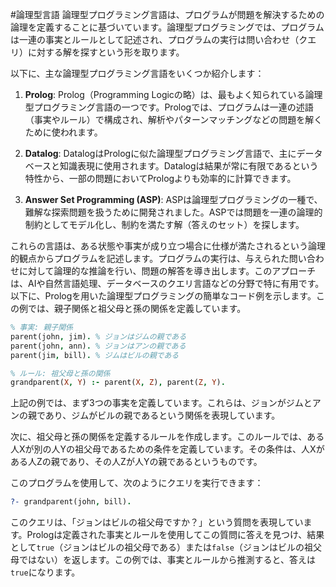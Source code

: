 #論理型言語
論理型プログラミング言語は、プログラムが問題を解決するための論理を定義することに基づいています。論理型プログラミングでは、プログラムは一連の事実とルールとして記述され、プログラムの実行は問い合わせ（クエリ）に対する解を探すという形を取ります。

以下に、主な論理型プログラミング言語をいくつか紹介します：

1. **Prolog**: Prolog（Programming Logicの略）は、最もよく知られている論理型プログラミング言語の一つです。Prologでは、プログラムは一連の述語（事実やルール）で構成され、解析やパターンマッチングなどの問題を解くために使われます。

2. **Datalog**: DatalogはPrologに似た論理型プログラミング言語で、主にデータベースと知識表現に使用されます。Datalogは結果が常に有限であるという特性から、一部の問題においてPrologよりも効率的に計算できます。

3. **Answer Set Programming (ASP)**: ASPは論理型プログラミングの一種で、難解な探索問題を扱うために開発されました。ASPでは問題を一連の論理的制約としてモデル化し、制約を満たす解（答えのセット）を探します。

これらの言語は、ある状態や事実が成り立つ場合に仕様が満たされるという論理的観点からプログラムを記述します。プログラムの実行は、与えられた問い合わせに対して論理的な推論を行い、問題の解答を導き出します。このアプローチは、AIや自然言語処理、データベースのクエリ言語などの分野で特に有用です。
以下に、Prologを用いた論理型プログラミングの簡単なコード例を示します。この例では、親子関係と祖父母と孫の関係を定義しています。

```prolog
% 事実: 親子関係
parent(john, jim). % ジョンはジムの親である
parent(john, ann). % ジョンはアンの親である
parent(jim, bill). % ジムはビルの親である

% ルール: 祖父母と孫の関係
grandparent(X, Y) :- parent(X, Z), parent(Z, Y).
```

上記の例では、まず3つの事実を定義しています。これらは、ジョンがジムとアンの親であり、ジムがビルの親であるという関係を表現しています。

次に、祖父母と孫の関係を定義するルールを作成します。このルールでは、ある人Xが別の人Yの祖父母であるための条件を定義しています。その条件は、人Xがある人Zの親であり、その人Zが人Yの親であるというものです。

このプログラムを使用して、次のようにクエリを実行できます：

```prolog
?- grandparent(john, bill).
```

このクエリは、「ジョンはビルの祖父母ですか？」という質問を表現しています。Prologは定義された事実とルールを使用してこの質問に答えを見つけ、結果として`true`（ジョンはビルの祖父母である）または`false`（ジョンはビルの祖父母ではない）を返します。この例では、事実とルールから推測すると、答えは`true`になります。
